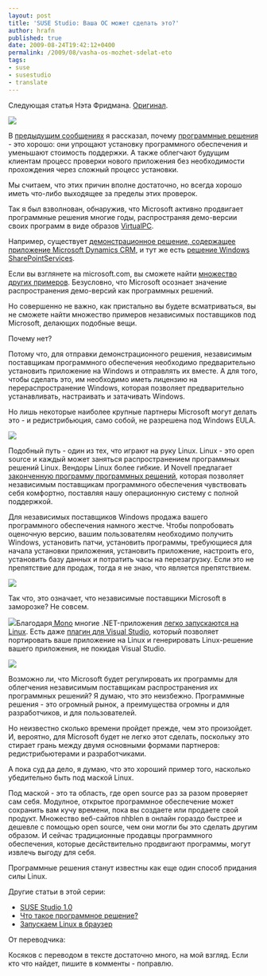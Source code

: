 ```yaml
--- 
layout: post 
title: 'SUSE Studio: Ваша ОС может сделать это?' 
author: hrafn 
published: true 
date: 2009-08-24T19:42:12+0400 
permalink: /2009/08/vasha-os-mozhet-sdelat-eto
tags:
- suse
- susestudio
- translate
--- 
```


Следующая статья Нэта Фридмана. [Оригинал](http://nat.org/blog/2009/08/can-your-os-do-this/).

![](/media/images/2009/07/31/susestudio/appliancedistribution400.png)

В [предыдущим сообщениях](http://hrafn.me/2009/07/suse-studio-1-0/) я
рассказал, почему [программные решения](/2009/07/suse-studio-chto-takoe-programmnoe-reshenie/) - это хорошо: они упрощают установку
программного обеспечения и уменьшают стоимость поддержки. А также облегчают
будущим клиентам процесс проверки нового приложения без необходимости
прохождения через сложный процесс установки.

<!--more-->

Мы считаем, что этих причин вполне достаточно, но всегда хорошо иметь что-либо
выходящее за пределы этих проверок.

Так я был взволнован, обнаружив, что Microsoft активно продвигает программные
решения многие годы, распространяя демо-версии своих программ в виде образов
[VirtualPС](http://www.microsoft.com/windows/virtual-pc/).

Например, существует [демонстрационное решение, содержащее приложение Microsoft Dynamics CRM](http://www.microsoft.com/downloads/details.aspx?FamilyID=dd939ed9-87a5-4c13-b212-a922cc02b469&displaylang=en), и тут же есть
[решение Windows SharePointServices](http://www.microsoft.com/downloads/details.aspx?FamilyID=1beeac6f-2ea1-4769-9948-74a74bd604fa&displaylang=en).

Если вы взглянете на microsoft.com, вы сможете найти [множество других примеров](http://www.google.com/search?q=vpc+site:microsoft.com). Безусловно,
что Microsoft осознает значение распространения демо-версий как программных
решений.

Но совершенно не важно, как пристально вы будете всматриваться, вы не сможете
найти множество примеров независимых поставщиков под Microsoft, делающих
подобные вещи.

Почему нет?

Потому что, для отправки демонстрационного решения, независимым поставщикам
программного обеспечения необходимо предварительно установить приложение на
Windows и отправлять их вместе. А для того, чтобы сделать это, им необходимо
иметь лицензию на перераспространение Windows, которая позволяет
предварительно устанавливать, настраивать и затачивать Windows.

Но лишь некоторые наиболее крупные партнеры Microsoft могут делать это - и
редистрибьюция, само собой, не разрешена под Windows EULA.

![](/media/images/2009/08/24/susestudio/licensing400.png)

Подобный путь - один из тех, что играют на руку Linux. Linux - это open source
и каждый может заняться распространением программных решений Linux. Вендоры
Linux более гибкие. И Novell предлагает [законченную программу программных
решений](http://novell.com/appliances), которая позволяет независимым
поставщикам программного обеспечения чувствовать себя комфортно, поставляя
нашу операционную систему с полной поддержкой.

Для независимых поставщиков Windows продажа вашего программного обеспечения
намного жестче. Чтобы попробовать оценочную версию, вашим пользователям
необходимо получить Windows, установить патчи, установить программы,
требующиеся для начала установки приложения, установить приложение, настроить
его, установить базу данных и потратить часы на перезагрузку. Если это не
препятствие для продаж, тогда я не знаю, что является препятствием.

![](/media/images/2009/08/24/susestudio/windowsboot.gif)

Так что, это означает, что независимые поставщики Microsoft в заморозке? Не
совсем.

[![](/images/susestudio/mono-button-aqua.png)](http://mono-project.com/)Благодаря[ Mono](http://mono-project.com/)
многие .NET-приложения [легко запускаются на Linux](http://www.go-mono.com/momareports/). Есть даже [плагин для Visual Studio](http://www.go-mono.com/monovs/), который позволяет портировать ваше приложение на Linux и
генерировать Linux-решение вашего приложения, не покидая Visual Studio.

![](/media/images/2009/08/24/susestudio/visualstudio.png)

Возможно ли, что Microsoft будет регулировать их программы для облегчения
независимым поставщикам распространения их программных решений? Я думаю, что
это неизбежно. Программные решения - это огромный рынок, а преимущества
огромны и для разработчиков, и для пользователей.

Но неизвестно сколько времени пройдет прежде, чем это произойдет. И, вероятно,
для Microsoft будет не легко этот сделать, поскольку это стирает грань между
двумя основными формами партнеров: редистрибьютерами и разработчиками.

А пока суд да дело, я думаю, что это хороший пример того, насколько
убедительно быть под маской Linux.

Под маской - это та область, где open source раз за разом проверяет сам себя.
Модулное, открытое программное обеспечение может сохранить вам кучу времени,
пока вы создаете или продаете свой продукт. Множество веб-сайтов пhblen в
онлайн гораздо быстрее и дешевле с помощью open source, чем они могли бы это
сделать другим образом. И сейчас традиционные продавцы программного
обеспечения, которые десйствительно продвигают программы, могут извлечь выгоду
для себя.

Программные решения станут известны как еще один способ придания силы Linux.

Другие статьи в этой серии:

  * [SUSE Studio 1.0](http://hrafn.me/2009/07/suse-studio-1-0/)
  * [Что такое программное решение?](http://hrafn.me/2009/07/suse-studio-chto-takoe-programmnoe-reshenie/)
  * [Запускаем Linux в браузер](http://hrafn.me/2009/08/suse-studio-zapuskaem-linux-v-brauzere/)

От переводчика:

Косяков с переводом в тексте достаточно много, на мой взгляд. Если кто что
найдет, пишите в комменты - поправлю.

